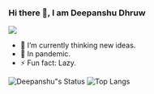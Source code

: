 ### Hi there 👋, I am Deepanshu Dhruw
![](https://komarev.com/ghpvc/?username=devblin)

- 🔭 I’m currently thinking new ideas.        
- 🌱 In pandemic.
- ⚡  Fun fact: Lazy.

![Deepanshu"s Status](https://github-readme-stats.vercel.app/api?username=devblin&show_icons=true&hide_border=true)
![Top Langs](https://github-readme-stats.vercel.app/api/top-langs/?username=devblin&layout=compact&hide=tsql,hack&langs_count=9&hide_border=true)
